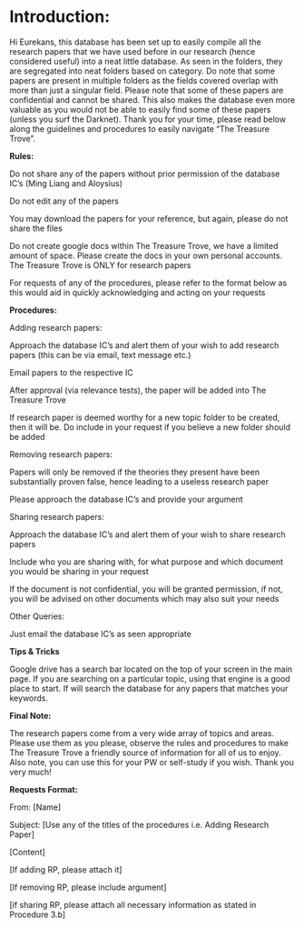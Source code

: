 <H1> Introduction: </H1>
<p>Hi Eurekans, this database has been set up to easily compile all the research papers that we have used before in our research (hence considered useful) into a neat little database. As seen in the folders, they are segregated into neat folders based on category. Do note that some papers are present in multiple folders as the fields covered overlap with more than just a singular field. Please note that some of these papers are confidential and cannot be shared. This also makes the database even more valuable as you would not be able to easily find some of these papers (unless you surf the Darknet). Thank you for your time, please read below along the guidelines and procedures to easily navigate “The Treasure Trove”.</p>

<p><b> Rules: </b></p>
<p> Do not share any of the papers without prior permission of the database IC’s (Ming Liang and Aloysius) </p>
<p> Do not edit any of the papers </p>
<p> You may download the papers for your reference, but again, please do not share the files </p>
<p> Do not create google docs within The Treasure Trove, we have a limited amount of space. Please create the docs in your own personal accounts. The Treasure Trove is ONLY for research papers </p>
<p> For requests of any of the procedures, please refer to the format below as this would aid in quickly acknowledging and acting on your requests </p>

<p><b> Procedures: </p></b>
<p> Adding research papers: </p>
<p> Approach the database IC’s and alert them of your wish to add research papers (this can be via email, text message etc.) </p>
<p> Email papers to the respective IC </p>
<p> After approval (via relevance tests), the paper will be added into The Treasure Trove </p>
<p> If research paper is deemed worthy for a new topic folder to be created, then it will be. Do include in your request if you believe a new folder should be added </p>
<p> Removing research papers: </p>
<p> Papers will only be removed if the theories they present have been substantially proven false, hence leading to a useless research paper </p>
<p> Please approach the database IC’s and provide your argument </p>
<p> Sharing research papers: </p>
<p> Approach the database IC’s and alert them of your wish to share research papers </p>
<p> Include who you are sharing with, for what purpose and which document you would be sharing in your request </p>
<p> If the document is not confidential, you will be granted permission, if not, you will be advised on other documents which may also suit your needs </p>
<p> Other Queries: </p>
<p> Just email the database IC’s as seen appropriate </p>

<p><b> Tips & Tricks </p></b>
	<p> Google drive has a search bar located on the top of your screen in the main page. If you are searching on a particular topic, using that engine is a good place to start. If will search the database for any papers that matches your keywords. </p>

<p><b> Final Note: </p></b>
<p> The research papers come from a very wide array of topics and areas. Please use them as you please, observe the rules and procedures to make The Treasure Trove a friendly source of information for all of us to enjoy. Also note, you can use this for your PW or self-study if you wish. Thank you very much! </p>

<p><b> Requests Format: </p></b>
<p> From: [Name] </p>
<p> Subject: [Use any of the titles of the procedures i.e. Adding Research Paper] </p>
<p> [Content] </p>
<p> [If adding RP, please attach it] </p>
<p> [If removing RP, please include argument] </p>
<p> [if sharing RP, please attach all necessary information as stated in Procedure 3.b] </p>
